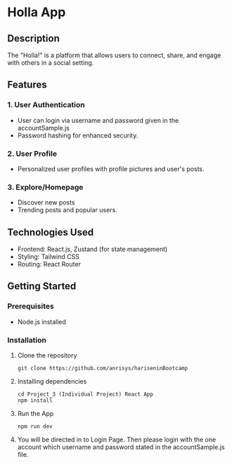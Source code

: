 # Holla App

## Description

The "Holla!" is a platform that allows users to connect, share, and engage with others in a social setting.

## Features

### 1. User Authentication

-   User can login via username and password given in the accountSample.js
-   Password hashing for enhanced security.

### 2. User Profile

-   Personalized user profiles with profile pictures and user's posts.

### 3. Explore/Homepage

-   Discover new posts
-   Trending posts and popular users.

## Technologies Used

-   Frontend: React.js, Zustand (for state management)
-   Styling: Tailwind CSS
-   Routing: React Router

## Getting Started

### Prerequisites

-   Node.js installed

### Installation

1.  Clone the repository

    ```
    git clone https://github.com/anrisys/hariseninBootcamp
    ```

2.  Installing dependencies

    ```
    cd Project_3 (Individual Project) React App
    npm install
    ```

3.  Run the App

    ```
    npm run dev
    ```

4.  You will be directed in to Login Page. Then please login with the one account which username and password stated in the accountSample.js file.
